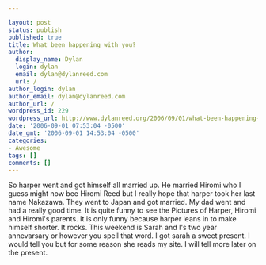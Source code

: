 ```yaml
---

layout: post
status: publish
published: true
title: What been happening with you?
author:
  display_name: Dylan
  login: dylan
  email: dylan@dylanreed.com
  url: /
author_login: dylan
author_email: dylan@dylanreed.com
author_url: /
wordpress_id: 229
wordpress_url: http://www.dylanreed.org/2006/09/01/what-been-happening-with-you/
date: '2006-09-01 07:53:04 -0500'
date_gmt: '2006-09-01 14:53:04 -0500'
categories:
- Awesome
tags: []
comments: []
---
```


So harper went and got himself all married up. He married Hiromi who I guess might now bee Hiromi Reed but I really hope that harper took her last name Nakazawa. They went to Japan and got married. My dad went and had a really good time. It is quite funny to see the Pictures of Harper, Hiromi and Hiromi's parents. It is only funny because harper leans in to make himself shorter. It rocks. This weekend is Sarah and I's two year annevarsary or however you spell that word. I got sarah a sweet present. I would tell you but for some reason she reads my site. I will tell more later on the present.
